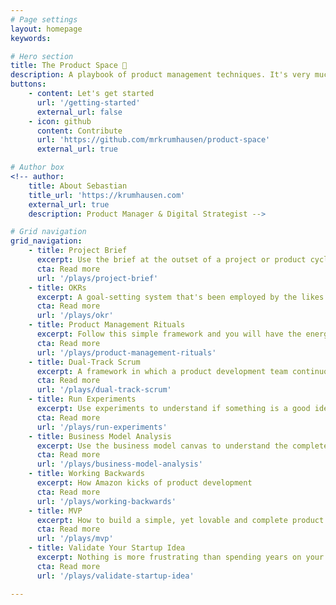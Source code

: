 ```yaml
---
# Page settings
layout: homepage
keywords:

# Hero section
title: The Product Space 🚀
description: A playbook of product management techniques. It's very much work in progress and I encourage you to review, critique and contribute with your ideas and suggestions
buttons:
    - content: Let's get started
      url: '/getting-started'
      external_url: false
    - icon: github
      content: Contribute
      url: 'https://github.com/mrkrumhausen/product-space'
      external_url: true

# Author box
<!-- author:
    title: About Sebastian
    title_url: 'https://krumhausen.com'
    external_url: true
    description: Product Manager & Digital Strategist -->

# Grid navigation
grid_navigation:
    - title: Project Brief
      excerpt: Use the brief at the outset of a project or product cycle, when a development team needs to rally behind a common goal and share a mental model of the problem they are trying to solve.
      cta: Read more
      url: '/plays/project-brief'
    - title: OKRs
      excerpt: A goal-setting system that's been employed by the likes of Google, Intel and Bono to set and execute on audacious goals
      cta: Read more
      url: '/plays/okr'
    - title: Product Management Rituals
      excerpt: Follow this simple framework and you will have the energy to strategise about the future of the product
      cta: Read more
      url: '/plays/product-management-rituals'
    - title: Dual-Track Scrum
      excerpt: A framework in which a product development team continuously discover what their customers’ needs are, and validates them using evidence and prototypes.
      cta: Read more
      url: '/plays/dual-track-scrum'
    - title: Run Experiments
      excerpt: Use experiments to understand if something is a good idea (and learn from this understanding).
      cta: Read more
      url: '/plays/run-experiments'
    - title: Business Model Analysis
      excerpt: Use the business model canvas to understand the complete picture of the business.
      cta: Read more
      url: '/plays/business-model-analysis'
    - title: Working Backwards
      excerpt: How Amazon kicks of product development
      cta: Read more
      url: '/plays/working-backwards'
    - title: MVP
      excerpt: How to build a simple, yet lovable and complete product
      cta: Read more
      url: '/plays/mvp'
    - title: Validate Your Startup Idea
      excerpt: Nothing is more frustrating than spending years on your idea just to notice it wasn’t any good in the first place.
      cta: Read more
      url: '/plays/validate-startup-idea'

---
```

